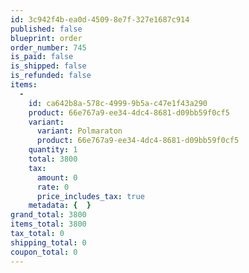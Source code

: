 ```yaml
---
id: 3c942f4b-ea0d-4509-8e7f-327e1687c914
published: false
blueprint: order
order_number: 745
is_paid: false
is_shipped: false
is_refunded: false
items:
  -
    id: ca642b8a-578c-4999-9b5a-c47e1f43a290
    product: 66e767a9-ee34-4dc4-8681-d09bb59f0cf5
    variant:
      variant: Polmaraton
      product: 66e767a9-ee34-4dc4-8681-d09bb59f0cf5
    quantity: 1
    total: 3800
    tax:
      amount: 0
      rate: 0
      price_includes_tax: true
    metadata: {  }
grand_total: 3800
items_total: 3800
tax_total: 0
shipping_total: 0
coupon_total: 0
---
```

